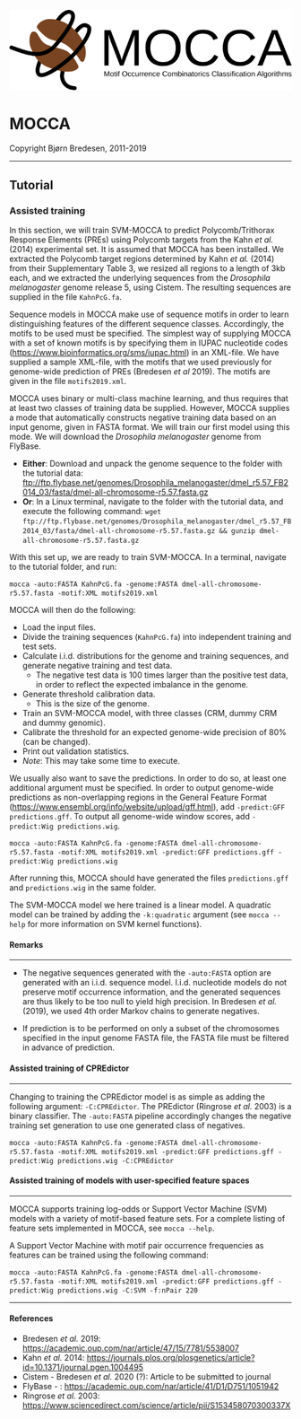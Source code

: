 
![alt text](../markdown/mocca.png "")

# MOCCA
Copyright Bjørn Bredesen, 2011-2019

-------------------------------------------------

## Tutorial

### Assisted training
In this section, we will train SVM-MOCCA to predict Polycomb/Trithorax Response Elements (PREs) using Polycomb targets from the Kahn *et al.* (2014) experimental set. It is assumed that MOCCA has been installed. We extracted the Polycomb target regions determined by Kahn *et al.* (2014) from their Supplementary Table 3, we resized all regions to a length of 3kb each, and we extracted the underlying sequences from the *Drosophila melanogaster* genome release 5, using Cistem. The resulting sequences are supplied in the file `KahnPcG.fa`.

Sequence models in MOCCA make use of sequence motifs in order to learn distinguishing features of the different sequence classes. Accordingly, the motifs to be used must be specified. The simplest way of supplying MOCCA with a set of known motifs is by specifying them in IUPAC nucleotide codes (https://www.bioinformatics.org/sms/iupac.html) in an XML-file. We have supplied a sample XML-file, with the motifs that we used previously for genome-wide prediction of PREs (Bredesen *et al* 2019). The motifs are given in the file `motifs2019.xml`.

MOCCA uses binary or multi-class machine learning, and thus requires that at least two classes of training data be supplied. However, MOCCA supplies a mode that automatically constructs negative training data based on an input genome, given in FASTA format. We will train our first model using this mode. We will download the *Drosophila melanogaster* genome from FlyBase.

 * **Either**: Download and unpack the genome sequence to the folder with the tutorial data: ftp://ftp.flybase.net/genomes/Drosophila_melanogaster/dmel_r5.57_FB2014_03/fasta/dmel-all-chromosome-r5.57.fasta.gz
 * **Or**: In a Linux terminal, navigate to the folder with the tutorial data, and execute the following command: `wget ftp://ftp.flybase.net/genomes/Drosophila_melanogaster/dmel_r5.57_FB2014_03/fasta/dmel-all-chromosome-r5.57.fasta.gz && gunzip dmel-all-chromosome-r5.57.fasta.gz`

With this set up, we are ready to train SVM-MOCCA. In a terminal, navigate to the tutorial folder, and run:
```
mocca -auto:FASTA KahnPcG.fa -genome:FASTA dmel-all-chromosome-r5.57.fasta -motif:XML motifs2019.xml 
```

MOCCA will then do the following:
 * Load the input files.
 * Divide the training sequences (`KahnPcG.fa`) into independent training and test sets.
 * Calculate i.i.d. distributions for the genome and training sequences, and generate negative training and test data.
    - The negative test data is 100 times larger than the positive test data, in order to reflect the expected imbalance in the genome.
 * Generate threshold calibration data.
    - This is the size of the genome.
 * Train an SVM-MOCCA model, with three classes (CRM, dummy CRM and dummy genomic).
 * Calibrate the threshold for an expected genome-wide precision of 80% (can be changed).
 * Print out validation statistics.
 * *Note*: This may take some time to execute.

We usually also want to save the predictions. In order to do so, at least one additional argument must be specified. In order to output genome-wide predictions as non-overlapping regions in the General Feature Format (https://www.ensembl.org/info/website/upload/gff.html), add `-predict:GFF predictions.gff`. To output all genome-wide window scores, add `-predict:Wig predictions.wig`.
```
mocca -auto:FASTA KahnPcG.fa -genome:FASTA dmel-all-chromosome-r5.57.fasta -motif:XML motifs2019.xml -predict:GFF predictions.gff -predict:Wig predictions.wig
```

After running this, MOCCA should have generated the files `predictions.gff` and `predictions.wig` in the same folder.

The SVM-MOCCA model we here trained is a linear model. A quadratic model can be trained by adding the `-k:quadratic` argument (see `mocca --help` for more information on SVM kernel functions).


#### Remarks
--------------------------

 * The negative sequences generated with the `-auto:FASTA` option are generated with an i.i.d. sequence model. I.i.d. nucleotide models do not preserve motif occurrence information, and the generated sequences are thus likely to be too null to yield high precision. In Bredesen *et al.* (2019), we used 4th order Markov chains to generate negatives.

 * If prediction is to be performed on only a subset of the chromosomes specified in the input genome FASTA file, the FASTA file must be filtered in advance of prediction.


#### Assisted training of CPREdictor
--------------------------

Changing to training the CPREdictor model is as simple as adding the following argument: `-C:CPREdictor`. The PREdictor (Ringrose *et al.* 2003) is a binary classifier. The `-auto:FASTA` pipeline accordingly changes the negative training set generation to use one generated class of negatives.

```
mocca -auto:FASTA KahnPcG.fa -genome:FASTA dmel-all-chromosome-r5.57.fasta -motif:XML motifs2019.xml -predict:GFF predictions.gff -predict:Wig predictions.wig -C:CPREdictor
```


#### Assisted training of models with user-specified feature spaces
--------------------------

MOCCA supports training log-odds or Support Vector Machine (SVM) models with a variety of motif-based feature sets. For a complete listing of feature sets implemented in MOCCA, see `mocca --help`.

A Support Vector Machine with motif pair occurrence frequencies as features can be trained using the following command:
```
mocca -auto:FASTA KahnPcG.fa -genome:FASTA dmel-all-chromosome-r5.57.fasta -motif:XML motifs2019.xml -predict:GFF predictions.gff -predict:Wig predictions.wig -C:SVM -f:nPair 220
```


-------------------------------------------------

#### References

 * Bredesen *et al.* 2019: https://academic.oup.com/nar/article/47/15/7781/5538007
 * Kahn *et al.* 2014: https://journals.plos.org/plosgenetics/article?id=10.1371/journal.pgen.1004495
 * Cistem - Bredesen *et al.* 2020 (?): Article to be submitted to journal
 * FlyBase - : https://academic.oup.com/nar/article/41/D1/D751/1051942
 * Ringrose *et al.* 2003: https://www.sciencedirect.com/science/article/pii/S153458070300337X

